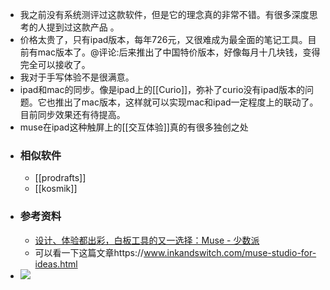 - 我之前没有系统测评过这款软件，但是它的理念真的非常不错。有很多深度思考的人提到过这款产品 。
- 价格太贵了，只有ipad版本，每年726元，又很难成为最全面的笔记工具。目前有mac版本了。@评论:后来推出了中国特价版本，好像每月十几块钱，变得完全可以接收了。
- 我对于手写体验不是很满意。
- ipad和mac的同步。像是ipad上的[[Curio]]，弥补了curio没有ipad版本的问题。它也推出了mac版本，这样就可以实现mac和ipad一定程度上的联动了。目前同步效果还有待提高。
- muse在ipad这种触屏上的[[交互体验]]真的有很多独创之处
- ### 相似软件
    - [[prodrafts]]
    - [[kosmik]]
- ### 参考资料
    - [设计、体验都出彩，白板工具的又一选择：Muse - 少数派](https://sspai.com/post/74009)
    - 可以看一下这篇文章https://www.inkandswitch.com/muse-studio-for-ideas.html
- ![](https://firebasestorage.googleapis.com/v0/b/firescript-577a2.appspot.com/o/imgs%2Fapp%2Fxinyiheng%2FBycqhLoJR6.png?alt=media&token=f7a52e77-c701-4b0d-8c91-0ec1c926f574)
